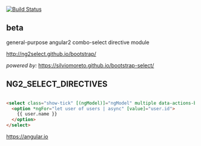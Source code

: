 <!--
  Title: ng2select
  Description: Angular 2 bootstrap select directive module
  Author: ng2select
  -->

[![Build Status](https://travis-ci.org/ng2select/bootstrap.svg?branch=master)](https://travis-ci.org/ng2select/bootstrap)

## beta

general-purpose angular2 combo-select directive module

http://ng2select.github.io/bootstrap/

_powered by:_
https://silviomoreto.github.io/bootstrap-select/

## NG2_SELECT_DIRECTIVES

```HTML

<select class="show-tick" [(ngModel)]="ngModel" multiple data-actions-box="true" data-style="btn-success">
  <option *ngFor="let user of users | async" [value]="user.id">
    {{ user.name }}
  </option>
</select>

```

https://angular.io
